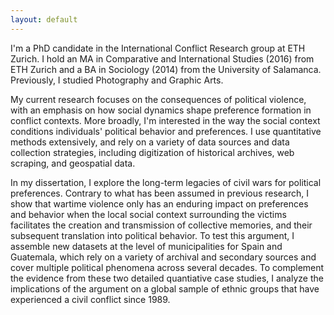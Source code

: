 ```yaml
---
layout: default
---
```


I'm a PhD candidate in the International Conflict Research group at ETH Zurich. I hold an MA in Comparative and International Studies (2016) from ETH Zurich and a BA in Sociology (2014) from the University of Salamanca. Previously, I studied Photography and Graphic Arts.

My current research focuses on the consequences of political violence, with an emphasis on how social dynamics shape preference formation in conflict contexts. More broadly, I'm interested in the way the social context conditions individuals' political behavior and preferences. I use quantitative methods extensively, and rely on a variety of data sources and data collection strategies, including digitization of historical archives, web scraping, and geospatial data.

In my dissertation, I explore the long-term legacies of civil wars for political preferences. Contrary to what has been assumed in previous research, I show that wartime violence only has an enduring impact on preferences and behavior when the local social context surrounding the victims facilitates the creation and transmission of collective memories, and their subsequent translation into political behavior. To test this argument, I assemble new datasets at the level of municipalities for Spain and Guatemala, which rely on a variety of archival and secondary sources and cover multiple political phenomena across several decades. To complement the evidence from these two detailed quantiative case studies, I analyze the implications of the argument on a global sample of ethnic groups that have experienced a civil conflict since 1989.

